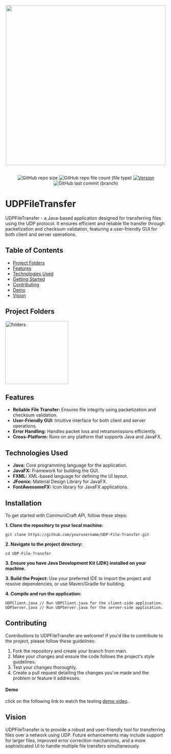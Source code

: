 <div align="center">
  <img src="https://github.com/yazansedih/UDP-File-Transfer/assets/137224224/fbaaa50f-6fa3-4332-a602-167a77932729" width=500px/>
  <br />
  <br />


 ![GitHub repo size](https://img.shields.io/github/repo-size/yazansedih/UDP-File-Transfer) 
 ![GitHub repo file count (file type)](https://img.shields.io/github/directory-file-count/yazansedih/UDP-File-Transfer) 
 [![Version](https://img.shields.io/badge/version-v1.0.0-blue)](https://github.com/yazansedih/UDP-File-Transfer/releases/tag/v1.0.0)
 ![GitHub last commit (branch)](https://img.shields.io/github/last-commit/yazansedih/UDP-File-Transfer/main)
 
</div>  

<h1>UDPFileTransfer</h1>
UDPFileTransfer - a Java-based application designed for transferring files using the UDP protocol. It ensures efficient and reliable file transfer through packetization and checksum validation, featuring a user-friendly GUI for both client and server operations.

## Table of Contents

- [Project Folders](#project-folders)
- [Features](#features)
- [Technologies Used](#technologies-used)
- [Getting Started](#installation)
- [Contributing](#contributing)
- [Demo](#demo)
- [Vision](#vision)

## Project Folders

<img width="197" alt="folders" src="https://github.com/yazansedih/UDP-File-Transfer/assets/137224224/cd1c0ce0-7383-46bf-a0e4-ca6ff320b9b0">

## Features

- **Reliable File Transfer:** Ensures file integrity using packetization and checksum validation.
- **User-Friendly GUI:** Intuitive interface for both client and server operations.
- **Error Handling:** Handles packet loss and retransmissions efficiently.
- **Cross-Platform:** Runs on any platform that supports Java and JavaFX.

## Technologies Used

- **Java:** Core programming language for the application.
- **JavaFX:** Framework for building the GUI.
- **FXML:** XML-based language for defining the UI layout.
- **JFoenix:** Material Design Library for JavaFX.
- **FontAwesomeFX:** Icon library for JavaFX applications.

## Installation

To get started with CommuniCraft API, follow these steps:

**1. Clone the repository to your local machine:**

```
git clone https://github.com/yourusername/UDP-File-Transfer.git
```

**2. Navigate to the project directory:**

```
cd UDP-File-Transfer
```

**3. Ensure you have Java Development Kit (JDK) installed on your machine.**

**3. Build the Project:** Use your preferred IDE to import the project and resolve dependencies, or use Maven/Gradle for building.
   
**4. Compile and run the application:**

```
UDPClient.java // Run UDPClient.java for the client-side application.
UDPServer.java // Run UDPServer.java for the server-side application.
```

## Contributing
Contributions to UDPFileTransfer are welcome! If you'd like to contribute to the project, please follow these guidelines:

1. Fork the repository and create your branch from main.
2. Make your changes and ensure the code follows the project's style guidelines.
3. Test your changes thoroughly.
4. Create a pull request detailing the changes you've made and the problem or feature it addresses.

#### Demo 

click on the following link to watch the testing [demo video]().

## Vision
UDPFileTransfer is to provide a robust and user-friendly tool for transferring files over a network using UDP. Future enhancements may include support for larger files, improved error correction mechanisms, and a more sophisticated UI to handle multiple file transfers simultaneously.
